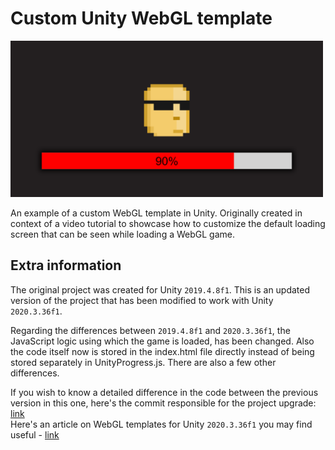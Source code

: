 # Custom Unity WebGL template

<img width=500 src="https://github.com/QuickzYT/webgl-loader-tutorial-source/blob/main/.github/thumbnail.png">

An example of a custom WebGL template in Unity. Originally created in context of a video tutorial to showcase how to customize the default loading screen that can be seen while loading a WebGL game.

## Extra information

The original project was created for Unity `2019.4.8f1`. This is an updated version of the project that has been modified to work with Unity `2020.3.36f1`.

Regarding the differences between `2019.4.8f1` and `2020.3.36f1`, the JavaScript logic using which the game is loaded, has been changed. Also the code itself now is stored in the index.html file directly instead of being stored separately in UnityProgress.js. There are also a few other differences.

If you wish to know a detailed difference in the code between the previous version in this one, here's the commit responsible for the project upgrade: <a href="https://github.com/QuickzYT/webgl-loader-tutorial-source/commit/32630b7305dd886cd0c50c7fe43cadb4a9bd78c3#diff-d4437a418bec64159748972ad1b9532fda313569623b61f49dffe7fc8c1dadb6">link</a><br>
Here's an article on WebGL templates for Unity `2020.3.36f1` you may find useful - <a href="https://docs.unity3d.com/2020.3/Documentation/Manual/webgl-templates.html">link</a>
